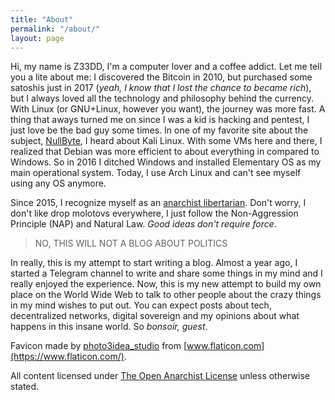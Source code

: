 ```yaml
---
title: "About"
permalink: "/about/"
layout: page
---
```


Hi, my name is Z33DD,
I'm a computer lover and a coffee addict. Let me tell you a lite about me: I discovered the Bitcoin in 2010, but purchased some satoshis just in 2017 (_yeah, I know that I lost the chance to became rich_), but I always loved all the technology and philosophy behind the currency. With Linux (or GNU+Linux, however you want), the journey was more fast. A thing that aways turned me on since I was a kid is hacking and pentest, I just love be the bad guy some times. In one of my favorite site about the subject, [NullByte](https://null-byte.wonderhowto.com/), I heard about Kali Linux. With some VMs here and there, I realized that Debian was more efficient to about everything in compared to Windows. So in 2016 I ditched Windows and installed Elementary OS as my main operational system. Today, I use Arch Linux and can't see myself using any OS anymore.

Since 2015, I recognize myself as an [anarchist libertarian](https://wiki.mises.org/wiki/Anarcho-capitalism). Don't worry, I don't like drop molotovs everywhere, I just follow the Non-Aggression Principle (NAP) and Natural Law. _Good ideas don't require force_.

> NO, THIS WILL NOT A BLOG ABOUT POLITICS

In really, this is my attempt to start writing a blog. Almost a year ago, I started a Telegram channel to write and share some things in my mind and I really enjoyed the experience. Now, this is my new attempt to build my own place on the World Wide Web to talk to other people about the crazy things in my mind wishes to put out. You can expect posts about tech, decentralized networks, digital sovereign and my opinions about what happens in this insane world. So _bonsoir, guest_.

Favicon made by [photo3idea_studio](https://www.flaticon.com/free-icon/guy-fawkes-mask_2302370) from [www.flaticon.com](https://www.flaticon.com/).

All content licensed under [The Open Anarchist License][license] unless otherwise stated.

[license]: https://z33dd.github.io/license/

